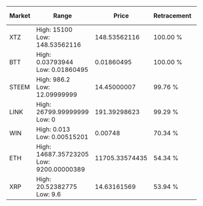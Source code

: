 | Market | Range | Price| Retracement | Doubles to 50% |
| --- | --- | --- | --- | --- |
| XTZ | High: 15100<br />Low: 148.53562116 | 148.53562116 | 100.00 % | 51.33 |
| BTT | High: 0.03793944<br />Low: 0.01860495 | 0.01860495 | 100.00 % | 1.52 |
| STEEM | High: 986.2<br />Low: 12.09999999 | 14.45000007 | 99.76 % | 34.54 |
| LINK | High: 26799.99999999<br />Low: 0 | 191.39298623 | 99.29 % | 70.01 |
| WIN | High: 0.013<br />Low: 0.00515201 | 0.00748 | 70.34 % | 1.21 |
| ETH | High: 14687.35723205<br />Low: 9200.00000389 | 11705.33574435 | 54.34 % | 1.02 |
| XRP | High: 20.52382775<br />Low: 9.6 | 14.63161569 | 53.94 % | 1.03 |
